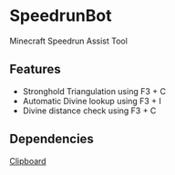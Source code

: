 # SpeedrunBot
Minecraft Speedrun Assist Tool

## Features
- Stronghold Triangulation using F3 + C
- Automatic Divine lookup using F3 + I
- Divine distance check using F3 + C

## Dependencies
[Clipboard](https://pypi.org/project/clipboard/)

